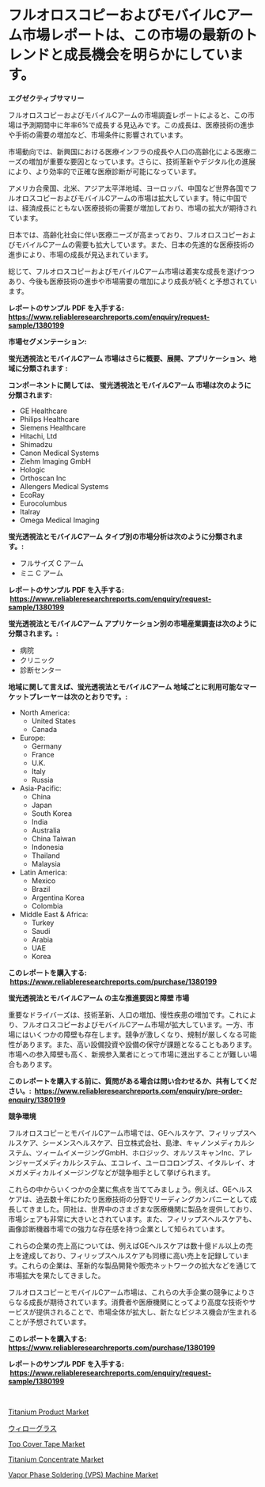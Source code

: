 <p><h1>フルオロスコピーおよびモバイルCアーム市場レポートは、この市場の最新のトレンドと成長機会を明らかにしています。</h1></p><p><strong>エグゼクティブサマリー</strong></p>
<p><p>フルオロスコピーおよびモバイルCアームの市場調査レポートによると、この市場は予測期間中に年率6%で成長する見込みです。この成長は、医療技術の進歩や手術の需要の増加など、市場条件に影響されています。</p><p>市場動向では、新興国における医療インフラの成長や人口の高齢化による医療ニーズの増加が重要な要因となっています。さらに、技術革新やデジタル化の進展により、より効率的で正確な医療診断が可能になっています。</p><p>アメリカ合衆国、北米、アジア太平洋地域、ヨーロッパ、中国など世界各国でフルオロスコピーおよびモバイルCアームの市場は拡大しています。特に中国では、経済成長にともない医療技術の需要が増加しており、市場の拡大が期待されています。</p><p>日本では、高齢化社会に伴い医療ニーズが高まっており、フルオロスコピーおよびモバイルCアームの需要も拡大しています。また、日本の先進的な医療技術の進歩により、市場の成長が見込まれています。</p><p>総じて、フルオロスコピーおよびモバイルCアーム市場は着実な成長を遂げつつあり、今後も医療技術の進歩や市場需要の増加により成長が続くと予想されています。</p></p>
<p><strong>レポートのサンプル PDF を入手する: <a href="https://www.reliableresearchreports.com/enquiry/request-sample/1380199">https://www.reliableresearchreports.com/enquiry/request-sample/1380199</a></strong></p>
<p><strong>市場セグメンテーション:</strong></p>
<p><strong> 蛍光透視法とモバイルCアーム 市場はさらに概要、展開、アプリケーション、地域に分類されます :</strong></p>
<p><strong>コンポーネントに関しては、 蛍光透視法とモバイルCアーム 市場は次のように分類されます: &nbsp;</strong></p>
<p><ul><li>GE Healthcare</li><li>Philips Healthcare</li><li>Siemens Healthcare</li><li>Hitachi, Ltd</li><li>Shimadzu</li><li>Canon Medical Systems</li><li>Ziehm Imaging GmbH</li><li>Hologic</li><li>Orthoscan Inc</li><li>Allengers Medical Systems</li><li>EcoRay</li><li>Eurocolumbus</li><li>Italray</li><li>Omega Medical Imaging</li></ul></p>
<p><strong> 蛍光透視法とモバイルCアーム タイプ別の市場分析は次のように分類されます。:</strong></p>
<p><ul><li>フルサイズ C アーム</li><li>ミニ C アーム</li></ul></p>
<p><strong>レポートのサンプル PDF を入手する: &nbsp;<a href="https://www.reliableresearchreports.com/enquiry/request-sample/1380199">https://www.reliableresearchreports.com/enquiry/request-sample/1380199</a></strong></p>
<p><strong> 蛍光透視法とモバイルCアーム アプリケーション別の市場産業調査は次のように分類されます。:</strong></p>
<p><ul><li>病院</li><li>クリニック</li><li>診断センター</li></ul></p>
<p><strong>地域に関して言えば、蛍光透視法とモバイルCアーム 地域ごとに利用可能なマーケットプレーヤーは次のとおりです。:</strong></p>
<p><ul>
    <li>
        North America:
        <ul>
            <li>United States</li>
            <li>Canada</li>
        </ul>
    </li>
    <li>
        Europe:
        <ul>
            <li>Germany</li>
            <li>France</li>
            <li>U.K.</li>
            <li>Italy</li>
            <li>Russia</li>
        </ul>
    </li>
    <li>
        Asia-Pacific:
        <ul>
            <li>China</li>
            <li>Japan</li>
            <li>South Korea</li>
            <li>India</li>
            <li>Australia</li>
            <li>China Taiwan</li>
            <li>Indonesia</li>
            <li>Thailand</li>
            <li>Malaysia</li>
        </ul>
    </li>
    <li>
        Latin America:
        <ul>
            <li>Mexico</li>
            <li>Brazil</li>
            <li>Argentina Korea</li>
            <li>Colombia</li>
        </ul>
    </li>
    <li>
        Middle East & Africa:
        <ul>
            <li>Turkey</li>
            <li>Saudi</li>
            <li>Arabia</li>
            <li>UAE</li>
            <li>Korea</li>
        </ul>
    </li>
    </ul></p>
<p><strong>このレポートを購入する: &nbsp;<a href="https://www.reliableresearchreports.com/purchase/1380199">https://www.reliableresearchreports.com/purchase/1380199</a></strong></p>
<p><strong>蛍光透視法とモバイルCアーム の主な推進要因と障壁 市場</strong></p>
<p><p>重要なドライバーズは、技術革新、人口の増加、慢性疾患の増加です。これにより、フルオロスコピーおよびモバイルCアーム市場が拡大しています。一方、市場にはいくつかの障壁も存在します。競争が激しくなり、規制が厳しくなる可能性があります。また、高い設備投資や設備の保守が課題となることもあります。市場への参入障壁も高く、新規参入業者にとって市場に進出することが難しい場合もあります。</p></p>
<p><strong>このレポートを購入する前に、質問がある場合は問い合わせるか、共有してください。:&nbsp; <a href="https://www.reliableresearchreports.com/enquiry/pre-order-enquiry/1380199">https://www.reliableresearchreports.com/enquiry/pre-order-enquiry/1380199</a></strong></p>
<p><strong>競争環境</strong></p>
<p><p>フルオロスコピーとモバイルCアーム市場では、GEヘルスケア、フィリップスヘルスケア、シーメンスヘルスケア、日立株式会社、島津、キャノンメディカルシステム、ツィームイメージングGmbH、ホロジック、オルソスキャンInc、アレンジャーズメディカルシステム、エコレイ、ユーロコロンブス、イタルレイ、オメガメディカルイメージングなどが競争相手として挙げられます。</p><p>これらの中からいくつかの企業に焦点を当ててみましょう。例えば、GEヘルスケアは、過去数十年にわたり医療技術の分野でリーディングカンパニーとして成長してきました。同社は、世界中のさまざまな医療機関に製品を提供しており、市場シェアも非常に大きいとされています。また、フィリップスヘルスケアも、画像診断機器市場での強力な存在感を持つ企業として知られています。</p><p>これらの企業の売上高については、例えばGEヘルスケアは数十億ドル以上の売上を達成しており、フィリップスヘルスケアも同様に高い売上を記録しています。これらの企業は、革新的な製品開発や販売ネットワークの拡大などを通じて市場拡大を果たしてきました。</p><p>フルオロスコピーとモバイルCアーム市場は、これらの大手企業の競争によりさらなる成長が期待されています。消費者や医療機関にとってより高度な技術やサービスが提供されることで、市場全体が拡大し、新たなビジネス機会が生まれることが予想されています。</p></p>
<p><strong>このレポートを購入する: &nbsp; <a href="https://www.reliableresearchreports.com/purchase/1380199">https://www.reliableresearchreports.com/purchase/1380199</a></strong></p>
<p><strong>レポートのサンプル PDF を入手する: &nbsp;<a href="https://www.reliableresearchreports.com/enquiry/request-sample/1380199">https://www.reliableresearchreports.com/enquiry/request-sample/1380199</a></strong><strong></strong></p>
<p>&nbsp;</p>
<p><p><a href="https://github.com/dringals/Market-Research-Report-List-3/blob/main/titanium-product-market.md">Titanium Product Market</a></p><p><a href="https://github.com/sghwr779811674/Market-Research-Report-List-1/blob/main/3169238192905.md">ウィローグラス</a></p><p><a href="https://thundering-castanet-c65.notion.site/Top-Cover-Tape-Market-Size-Evaluating-its-Market-Trends-Growth-and-Projections-2024-2031-17c50bf1014e4ffeb84fec7cdf525300">Top Cover Tape Market</a></p><p><a href="https://github.com/lbird53714/Market-Research-Report-List-3/blob/main/titanium-concentrate-market.md">Titanium Concentrate Market</a></p><p><a href="https://issuu.com/reportprime-2/docs/vapor-phase-soldering-vps-machine-market-size-2030">Vapor Phase Soldering (VPS) Machine Market</a></p></p>
